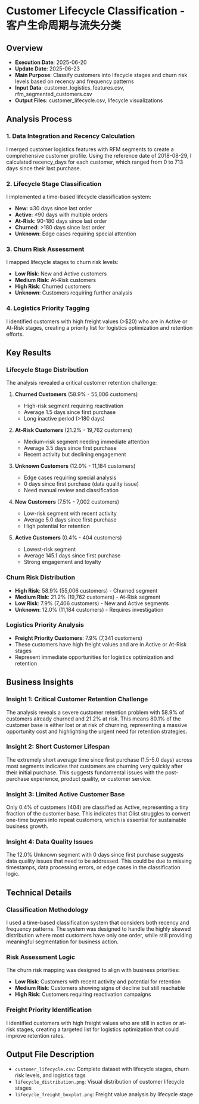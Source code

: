 # Customer Lifecycle Classification - 客户生命周期与流失分类

## Overview
- **Execution Date**: 2025-06-20
- **Update Date**: 2025-06-23
- **Main Purpose**: Classify customers into lifecycle stages and churn risk levels based on recency and frequency patterns
- **Input Data**: customer_logistics_features.csv, rfm_segmented_customers.csv
- **Output Files**: customer_lifecycle.csv, lifecycle visualizations

## Analysis Process

### 1. Data Integration and Recency Calculation
I merged customer logistics features with RFM segments to create a comprehensive customer profile. Using the reference date of 2018-08-29, I calculated recency_days for each customer, which ranged from 0 to 713 days since their last purchase.

### 2. Lifecycle Stage Classification
I implemented a time-based lifecycle classification system:
- **New**: ≤30 days since last order
- **Active**: ≤90 days with multiple orders
- **At-Risk**: 90-180 days since last order
- **Churned**: >180 days since last order
- **Unknown**: Edge cases requiring special attention

### 3. Churn Risk Assessment
I mapped lifecycle stages to churn risk levels:
- **Low Risk**: New and Active customers
- **Medium Risk**: At-Risk customers
- **High Risk**: Churned customers
- **Unknown**: Customers requiring further analysis

### 4. Logistics Priority Tagging
I identified customers with high freight values (>$20) who are in Active or At-Risk stages, creating a priority list for logistics optimization and retention efforts.

## Key Results

### Lifecycle Stage Distribution
The analysis revealed a critical customer retention challenge:

1. **Churned Customers** (58.9% - 55,006 customers)
   - High-risk segment requiring reactivation
   - Average 1.5 days since first purchase
   - Long inactive period (>180 days)

2. **At-Risk Customers** (21.2% - 19,762 customers)
   - Medium-risk segment needing immediate attention
   - Average 3.5 days since first purchase
   - Recent activity but declining engagement

3. **Unknown Customers** (12.0% - 11,184 customers)
   - Edge cases requiring special analysis
   - 0 days since first purchase (data quality issue)
   - Need manual review and classification

4. **New Customers** (7.5% - 7,002 customers)
   - Low-risk segment with recent activity
   - Average 5.0 days since first purchase
   - High potential for retention

5. **Active Customers** (0.4% - 404 customers)
   - Lowest-risk segment
   - Average 145.1 days since first purchase
   - Strong engagement and loyalty

### Churn Risk Distribution
- **High Risk**: 58.9% (55,006 customers) - Churned segment
- **Medium Risk**: 21.2% (19,762 customers) - At-Risk segment
- **Low Risk**: 7.9% (7,406 customers) - New and Active segments
- **Unknown**: 12.0% (11,184 customers) - Requires investigation

### Logistics Priority Analysis
- **Freight Priority Customers**: 7.9% (7,341 customers)
- These customers have high freight values and are in Active or At-Risk stages
- Represent immediate opportunities for logistics optimization and retention

## Business Insights

### Insight 1: Critical Customer Retention Challenge
The analysis reveals a severe customer retention problem with 58.9% of customers already churned and 21.2% at risk. This means 80.1% of the customer base is either lost or at risk of churning, representing a massive opportunity cost and highlighting the urgent need for retention strategies.

### Insight 2: Short Customer Lifespan
The extremely short average time since first purchase (1.5-5.0 days) across most segments indicates that customers are churning very quickly after their initial purchase. This suggests fundamental issues with the post-purchase experience, product quality, or customer service.

### Insight 3: Limited Active Customer Base
Only 0.4% of customers (404) are classified as Active, representing a tiny fraction of the customer base. This indicates that Olist struggles to convert one-time buyers into repeat customers, which is essential for sustainable business growth.

### Insight 4: Data Quality Issues
The 12.0% Unknown segment with 0 days since first purchase suggests data quality issues that need to be addressed. This could be due to missing timestamps, data processing errors, or edge cases in the classification logic.

## Technical Details

### Classification Methodology
I used a time-based classification system that considers both recency and frequency patterns. The system was designed to handle the highly skewed distribution where most customers have only one order, while still providing meaningful segmentation for business action.

### Risk Assessment Logic
The churn risk mapping was designed to align with business priorities:
- **Low Risk**: Customers with recent activity and potential for retention
- **Medium Risk**: Customers showing signs of decline but still reachable
- **High Risk**: Customers requiring reactivation campaigns

### Freight Priority Identification
I identified customers with high freight values who are still in active or at-risk stages, creating a targeted list for logistics optimization that could improve retention rates.

## Output File Description

- `customer_lifecycle.csv`: Complete dataset with lifecycle stages, churn risk levels, and logistics tags
- `lifecycle_distribution.png`: Visual distribution of customer lifecycle stages
- `lifecycle_freight_boxplot.png`: Freight value analysis by lifecycle stage


